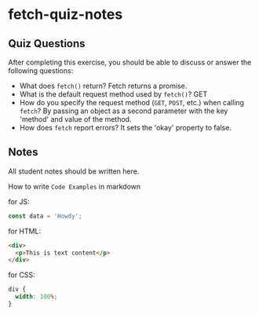 # fetch-quiz-notes

## Quiz Questions

After completing this exercise, you should be able to discuss or answer the following questions:

- What does `fetch()` return?
  Fetch returns a promise.
- What is the default request method used by `fetch()`?
  GET
- How do you specify the request method (`GET`, `POST`, etc.) when calling `fetch`?
  By passing an object as a second parameter with the key 'method' and value of the method.
- How does `fetch` report errors?
  It sets the 'okay' property to false.

## Notes

All student notes should be written here.

How to write `Code Examples` in markdown

for JS:

```javascript
const data = 'Howdy';
```

for HTML:

```html
<div>
  <p>This is text content</p>
</div>
```

for CSS:

```css
div {
  width: 100%;
}
```
